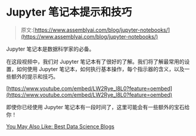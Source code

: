 # Jupyter 笔记本提示和技巧

> 原文:[https://www.assemblyai.com/blog/jupyter-notebooks/](https://www.assemblyai.com/blog/jupyter-notebooks/)

Jupyter 笔记本是数据科学家的必备。

在这段视频中，我们对 Jupyter 笔记本有了很好的了解。我们将了解最常用的设置，如何使用 Jupyter 笔记本，如何执行基本操作，每个指示器的含义，以及一些额外的提示和技巧。

[https://www.youtube.com/embed/LW2Rye_l8L0?feature=oembed](https://www.youtube.com/embed/LW2Rye_l8L0?feature=oembed)

即使你已经使用 Jupyter 笔记本有一段时间了，这里可能会有一些额外的宝石给你！

[You May Also Like: Best Data Science Blogs](https://www.assemblyai.com/blog/top-7-data-science-blogs-for-data-scientists-and-enthusiasts/)